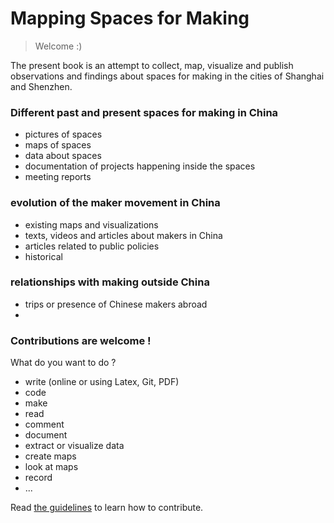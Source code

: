 # Mapping Spaces for Making

> Welcome :)

The present book is an attempt to collect, map, visualize and publish observations and findings about spaces for making in the cities of Shanghai and Shenzhen.

### Different past and present spaces for making in China

* pictures of spaces
* maps of spaces
* data about spaces
* documentation of projects happening inside the spaces
* meeting reports

### evolution of the maker movement in China

* existing maps and visualizations
* texts, videos and articles about makers in China
* articles related to public policies
* historical

### relationships with making outside China

* trips or presence of Chinese makers abroad
*


### Contributions are welcome !

What do you want to do ?

* write (online or using Latex, Git, PDF)
* code
* make
* read
* comment
* document
* extract or visualize data
* create maps
* look at maps
* record
* ...

Read [the guidelines](howto.md) to learn how to contribute.

